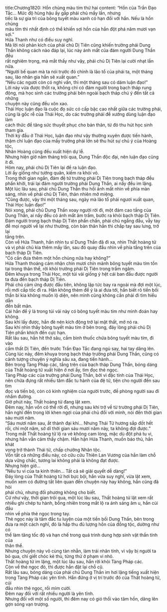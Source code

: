 title:Chương1820: Hồn chủng màu tím thứ hai
content:
“Hồn của Trần Đạo Tắc... Mức độ hùng hậu ấy gấp phái chủ mấy lần, nhưng<br>tiếc là sự gia trì của bông tuyết màu xanh có hạn đối với hắn. Nếu là hồn chủng<br>màu tím thì nhất định có thể khiến sợi hồn của hắn đột phá năm mươi vạn sợi.”<br>Hứa Thanh như có điều suy nghĩ.<br>Mà lời nói phản kích của phái chủ Dị Tiên cũng khiến trường phái Dung<br>Thần không cách nào đáp lại, lúc này ánh mắt của đám người Dung Thần đều<br>rất nghiêm trọng, mà mắt thấy như vậy, phái chủ Dị Tiên lại cười nhạt lần nữa.<br>“Người bế quan mà ta nói trước đó chính là lão tổ của phái ta, một tháng<br>sau, lão nhân gia hắn sẽ xuất quan.”<br>“Nếu các ngươi còn có nghi vấn, thì một tháng sau có dám luận đạo!”<br>Lời này vừa được thốt ra, không chỉ có đám người trong bạch tháp rung<br>động, mà học sinh các trường phái bên ngoài bạch tháp chú ý đến tất cả những<br>chuyện này cũng đều xôn xao.<br>Thái Học luận đạo là cuộc đọ sức có cấp bậc cao nhất giữa các trường phái,<br>cũng là gốc rễ của Thái Học, do các trường phái đề xướng dùng luận đạo làm<br>cách thức để tăng sức thuyết phục cho bản thân, từ đó thu hút học sinh tham gia.<br>Thời kỳ đầu ở Thái Học, luận đạo như vậy thường xuyên được tiến hành,<br>thậm chí luận đạo của mấy trường phái lớn sẽ thu hút sự chú ý của Hoàng tộc,<br>Nhân Hoàng cũng đều xuất hiện dự lễ.<br>Nhưng hiện giờ năm tháng trôi qua, Dung Thần độc đại, nên luận đạo cũng<br>ít đi.<br>Hôm nay, phái chủ Dị Tiên lại đề ra luận đạo.<br>Lời ấy giống như tướng quân, kiếm ra khỏi vỏ.<br>Trong thời gian ngắn, đám đệ tử trường phái Dị Tiên trong bạch tháp đều<br>phấn khởi, trái lại đám người trường phái Dung Thần, ai nấy đều im lặng.<br>Một lúc lâu sau, phái chủ Dung Thần thu hồi ánh mắt nhìn về phía màn<br>sáng, nhìn về phái chủ Dị Tiên, thản nhiên mở miệng.<br>“Cũng được, vậy thì một tháng sau, ngày mà lão tổ phái ngươi xuất quan,<br>Thái Học luận đạo!”<br>Nói xong, phái chủ Dung Thần xoay người rời đi, một đám cao tầng của<br>Dung Thần, ai nấy đều có ánh mắt âm trầm, bước ra khỏi bạch tháp Dị Tiên.<br>Đám người trong bạch tháp Dị Tiên phấn chấn, phái chủ ngẩng đầu, vẫy tay<br>để mọi người về lại như thường, còn bản thân hắn thì chắp tay sau lưng, trở lại<br>tầng trên.<br>Còn về Hứa Thanh, hắn nhìn tu sĩ Dung Thần đã đi xa, nhìn Thất hoàng tử<br>và vị phái chủ kia thêm mấy lần, sau đó quay đầu nhìn về phía tầng trên của<br>bạch tháp Dị Tiên.<br>“Có cần đưa thêm một hồn chủng nữa hay không?”<br>Hứa Thanh thoáng cảm nhận chín mươi chín mảnh bông tuyết màu tím tồn<br>tại trong thân thể, rời khỏi trường phái Dị Tiên trong trầm ngâm.<br>Đêm khuya trong Thái Học, một túi vải giống ý hệt cái ban đầu được người<br>ta đưa đến bạch tháp Dị Tiên.<br>Phái chủ cảm ứng được đầu tiên, không lập tức bay ra ngoài mà đợi một lúc,<br>rồi mới cấp tốc đi ra. Hắn không thèm để ý là ai đưa tới, hắn biết rõ tiền bối<br>thần bí kia không muốn lộ diện, nên mình cũng không cần phải đi tìm hiểu dẫn<br>đến bất mãn.<br>Cái hắn để ý là trong túi vải này có bông tuyết màu tím như mình đoán hay<br>không.<br>Sau khi lấy được, hắn đè nén kích động trở lại mật thất, mở nó ra.<br>Sau khi nhìn thấy bông tuyết màu tím ở bên trong, đáy lòng phái chủ Dị<br>Tiên phấn khích đến cực hạn.<br>Rất lâu sau, hắn hít thở sâu, cầm bình thuốc chứa bông tuyết màu tím, đi vào<br>cấm thất Dị Tiên, đến trước Trần Đạo Tắc đang ngủ say, hai tay dâng lên.<br>Cùng lúc này, đêm khuya trong bạch tháp trường phái Dung Thần, cũng có<br>cảnh tượng chuyện ý nghĩa sâu xa, đang tiến hành...<br>Bên trong Tàng Pháp các, tầng trên của bạch tháp Dung Thần, bóng dáng<br>của Thất hoàng tử xuất hiện ở nơi ấy, tìm đọc thẻ ngọc.<br>Tàng Pháp các của trường phái Dung Thần, bởi vì đặc tính của Thái Học,<br>nên chứa đựng rất nhiều tâm đắc tu hành của đệ tử, tiện cho người đến sau tìm<br>đọc và tiến bộ, còn có kinh nghiệm của người trước, đề phòng người sau đi<br>nhầm đường.<br>Giờ phút này, Thất hoàng tử đang lật xem.<br>Đêm nay, hắn vốn có thể rời đi, nhưng sau khi trở về từ trường phái Dị Tiên,<br>hắn nghĩ đến trong lời khen ngợi của phái chủ đối với mình, nói đến thời gian<br>sáu mươi năm.<br>“Sáu mươi năm sau, ắt thành đại khí... Nhưng Thái Tử hương sắp đốt hết<br>rồi, chỉ một năm, sở dĩ thời gian sáu mươi năm này, ta không đợi được.”<br>Trong mắt Thất hoàng tử lộ ra vẻ không cam lòng, mặc dù đột phá tu vi,<br>nhưng hắn vẫn cảm thấy chậm. Hắn hận Hứa Thanh, muốn báo thù, hắn khát<br>vọng trở thành Thái tử, chấp chưởng Nhân tộc.<br>Vốn tất cả những điều này, có cữu cữu Thiên Lan Vương của hắn làm chỗ<br>dựa vững chắc, tương lai không phải là không đạt được.<br>Nhưng hiện giờ...<br>“Nếu tu vi của ta kinh thiên... Tất cả sẽ giải quyết dễ dàng!”<br>Đáy lòng của Thất hoàng tử hơi bực bội, hắn vừa suy nghĩ, vừa lật xem,<br>muốn xem có đường tắt liên quan đến chuyện này hay không, hắn cũng đã hỏi<br>phái chủ, nhưng đối phương không cho biết.<br>Cứ như vậy, thời gian trôi qua, một lúc lâu sau, Thất hoàng tử lật xem rất<br>nhiều ghi chép tu hành, bỗng nhiên trong mắt lộ ra ánh sáng âm u, hắn cúi đầu<br>nhìn về phía thẻ ngọc trong tay.<br>Thẻ ngọc này là tâm đắc tu luyện của một tiền bối Dung Thần, bên trong<br>đưa ra một cách nghĩ, đó là hấp thu đủ lượng hồn của đồng tộc, dường như có<br>thể làm tăng tốc độ và hạn chế trong quá trình dung hợp sinh vật thần tính của<br>thân thể.<br>Nhưng chuyện này vô cùng tàn nhẫn, làm trái nhân tính, vì vậy bị người ta<br>bỏ qua, chỉ giết chóc kẻ thù, từng thử ở phạm vi nhỏ.<br>Thất hoàng tử im lặng, một lúc lâu sau, hắn rời khỏi Tàng Pháp các.<br>Còn về thẻ ngọc đó, thì được hắn đặt lại chỗ cũ.<br>Rất lâu sau, bóng dáng của phái chủ Dung Thần im hơi lặng tiếng xuất hiện<br>trong Tàng Pháp các yên tĩnh. Hắn đứng ở vị trí trước đó của Thất hoàng tử, cúi<br>đầu nhìn thẻ ngọc, rồi mỉm cười.<br>Đêm nay đối với rất nhiều người là yên tĩnh.<br>Nhưng đối với một số người, thì đêm nay có gió thổi vào tâm hồn, dâng lên<br>gợn sóng vạn trượng.